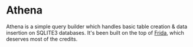 # Athena
Athena is a simple query builder which handles basic table creation & data insertion on SQLITE3 databases.
It's been built on the top of <a href="https://pub.dev/packages/frida_query_builder">Frida</a>, which deserves most of the credits.